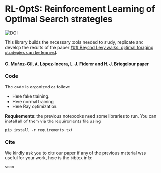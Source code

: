 # RL-OptS: Reinforcement Learning of Optimal Search strategies

[![DOI](https://zenodo.org/badge/DOI/DOI.svg)](https://blabla)

This library builds the necessary tools needed to study, replicate and develop the results of the paper
[### Beyond Levy walks: optimal foraging strategies can be learned](https://).
#### G. Muñoz-Gil, A. López-Incera, L. J. Fiderer and H. J. Briegelour paper 

### Code

The code is organized as follow:
- Here fake training.
- Here normal training.
- Here Ray optimization.

**Requirements:** the previous notebooks need some libraries to run. You can install all of them via the requirements file using 

`pip install -r requirements.txt`


### Cite

We kindly ask you to cite our paper if any of the previous material was useful for your work, here is the bibtex info:

```latex
soon
```
